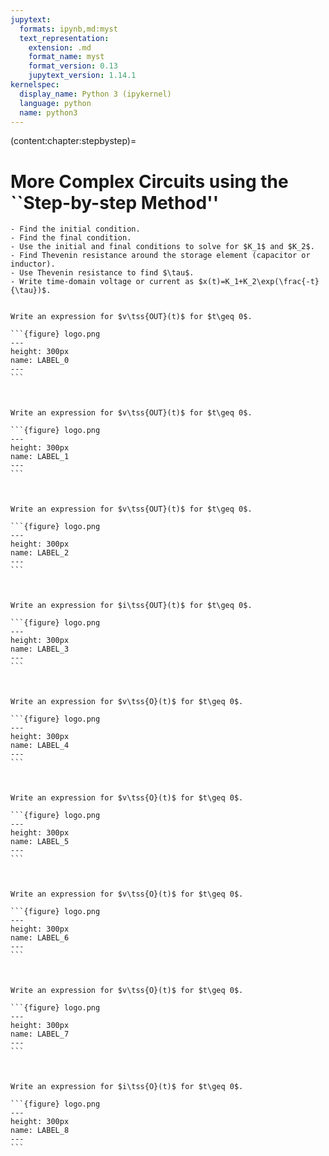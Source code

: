 ```yaml
---
jupytext:
  formats: ipynb,md:myst
  text_representation:
    extension: .md
    format_name: myst
    format_version: 0.13
    jupytext_version: 1.14.1
kernelspec:
  display_name: Python 3 (ipykernel)
  language: python
  name: python3
---
```


(content:chapter:stepbystep)=

# More Complex Circuits using the ``Step-by-step Method''

$$
\newcommand{\tss}[1]{_{\mathrm{#1}}}
$$

```{admonition} Steps for First-order Transient Analysis
- Find the initial condition.
- Find the final condition.
- Use the initial and final conditions to solve for $K_1$ and $K_2$.
- Find Thevenin resistance around the storage element (capacitor or inductor).
- Use Thevenin resistance to find $\tau$.
- Write time-domain voltage or current as $x(t)=K_1+K_2\exp(\frac{-t}{\tau})$.
```

````{admonition} Example
 
Write an expression for $v\tss{OUT}(t)$ for $t\geq 0$.

```{figure} logo.png
---
height: 300px
name: LABEL_0
---
```


````

````{admonition} Example
 
Write an expression for $v\tss{OUT}(t)$ for $t\geq 0$.

```{figure} logo.png
---
height: 300px
name: LABEL_1
---
```


````

````{admonition} Example
 
Write an expression for $v\tss{OUT}(t)$ for $t\geq 0$.

```{figure} logo.png
---
height: 300px
name: LABEL_2
---
```


````

````{admonition} Example
 
Write an expression for $i\tss{OUT}(t)$ for $t\geq 0$.

```{figure} logo.png
---
height: 300px
name: LABEL_3
---
```


````

````{admonition} Example
 
Write an expression for $v\tss{O}(t)$ for $t\geq 0$.

```{figure} logo.png
---
height: 300px
name: LABEL_4
---
```


````

````{admonition} Example
 
Write an expression for $v\tss{O}(t)$ for $t\geq 0$.

```{figure} logo.png
---
height: 300px
name: LABEL_5
---
```


````

````{admonition} Example
 
Write an expression for $v\tss{O}(t)$ for $t\geq 0$.

```{figure} logo.png
---
height: 300px
name: LABEL_6
---
```


````

````{admonition} Example
 
Write an expression for $v\tss{O}(t)$ for $t\geq 0$.

```{figure} logo.png
---
height: 300px
name: LABEL_7
---
```


````

````{admonition} Example
 
Write an expression for $i\tss{O}(t)$ for $t\geq 0$.

```{figure} logo.png
---
height: 300px
name: LABEL_8
---
```


````
